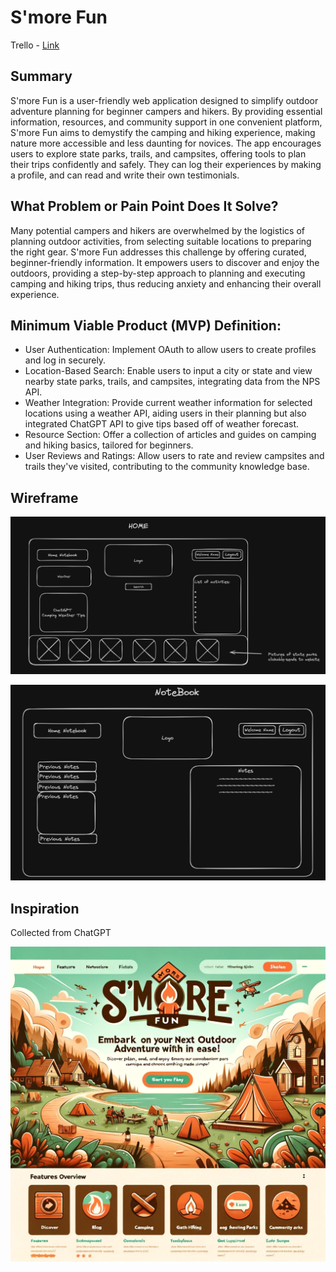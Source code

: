 # S'more Fun

Trello - [Link](https://trello.com/b/CccNlgrL/smore-fun)

## Summary

S'more Fun is a user-friendly web application designed to simplify outdoor adventure planning for beginner campers and hikers. By providing essential information, resources, and community support in one convenient platform, S'more Fun aims to demystify the camping and hiking experience, making nature more accessible and less daunting for novices. The app encourages users to explore state parks, trails, and campsites, offering tools to plan their trips confidently and safely. They can log their experiences by making a profile, and can read and write their own testimonials.

## What Problem or Pain Point Does It Solve?

Many potential campers and hikers are overwhelmed by the logistics of planning outdoor activities, from selecting suitable locations to preparing the right gear. S'more Fun addresses this challenge by offering curated, beginner-friendly information. It empowers users to discover and enjoy the outdoors, providing a step-by-step approach to planning and executing camping and hiking trips, thus reducing anxiety and enhancing their overall experience.

## Minimum Viable Product (MVP) Definition:

* User Authentication: Implement OAuth to allow users to create profiles and log in securely.
* Location-Based Search: Enable users to input a city or state and view nearby state parks, trails, and campsites, integrating data from the NPS API.
* Weather Integration: Provide current weather information for selected locations using a weather API, aiding users in their planning but also integrated ChatGPT API to give tips based off of weather forecast.
* Resource Section: Offer a collection of articles and guides on camping and hiking basics, tailored for beginners.
* User Reviews and Ratings: Allow users to rate and review campsites and trails they've visited, contributing to the community knowledge base.

## Wireframe

![Home Page](./public/assests/home.png)

![Notebook](./public/assests/notebook.png)

## Inspiration

Collected from ChatGPT

![inspiration](./public/assests/chatgpt_image.webp)